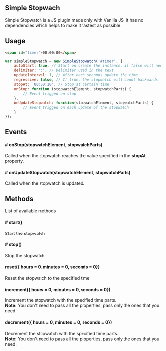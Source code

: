 ## Simple Stopwach
Simple Stopwatch is a JS plugin made only with Vanilla JS. It has no dependencies which helps to make it fastest as possible.  

## Usage
```html
<span id="timer">00:00:00</span>
```  

```javascript
var simpleStopwatch = new SimpleStopwatch('#timer', {
    autoStart: true, // Start on create the instance, if false will need to call the start() function
    delimiter: ':', // Delimiter used in the text
    updateInterval: 1, // After each seconds update the time
    regressive: false, // If true, the stopwatch will count backwards
    stopAt: '00:00:10', // Stop at certain time
    onStop: function (stopwatchElement, stopwatchParts) {
        // Event trigged on stop
    },
    onUpdateStopwatch: function(stopwatchElement, stopwatchParts) {
        // Event trigged on each update of the stopwatch
    }
});
```  

## Events

#### # onStop(stopwatchElement, stopwatchParts)  
Called when the stopwatch reaches the value specified in the **stopAt** property.

#### # onUpdateStopwatch(stopwatchElement, stopwatchParts)  
Called when the stopwatch is updated.

## Methods
List of available methods

#### # start()
Start the stopwatch

#### # stop()
Stop the stopwatch

#### reset({ hours = 0, minutes = 0, seconds = 0})
Reset the stopwatch to the specified time

#### increment({ hours = 0, minutes = 0, seconds = 0})
Increment the stopwatch with the specified time parts.  
**Note:** You don't need to pass all the properties, pass only the ones that you need.

#### decrement({ hours = 0, minutes = 0, seconds = 0})
Decrement the stopwatch with the specified time parts.  
**Note:** You don't need to pass all the properties, pass only the ones that you need.
